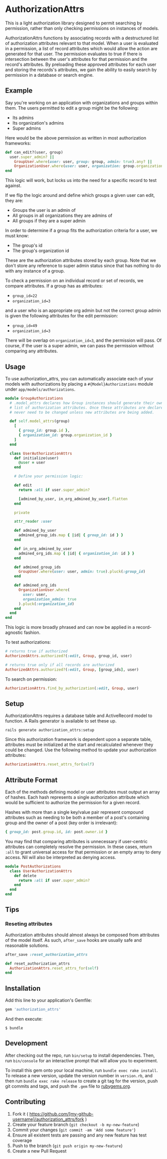 # AuthorizationAttrs

This is a light authorization library designed to permit searching by
permission, rather than only checking permissions on instances of models.

AuthorizationAttrs functions by associating records with a destructured list of
authorization attributes relevant to that model. When a
user is evaluated in a permission, a list of record attributes which
would allow the action are generated for that user. The permission
evaluates to true if there is intersection between the user's attributes for that
permission and the record's attributes. By preloading these approved
attributes for each user and storing the records's attributes, we gain
the ability to easily search by permission in a database or search engine.

## Example

Say you're working on an application with organizations and groups within them.
The users permitted to edit a group might be the following:

* Its admins
* Its organization's admins
* Super admins

Here would be the above permission as written in most authorization frameworks:

```ruby
def can_edit?(user, group)
  user.super_admin? ||
    GroupUser.where(user: user, group: group, admin: true).any? ||
    OrganizationUser.where(user: user, organization: group.organization, admin: true).any?
end
```

This logic will work, but locks us into the need for a specific record to test against.

If we flip the logic around and define which groups a given user can edit, they are:

*  Groups the user is an admin of
*  All groups in all organizations they are admins of
*  All groups if they are a super admin

In order to determine if a group fits the authorization criteria for a user, we must know:

*  The group's id
*  The group's organization id

These are the authorization attributes stored by each group. Note that we don't
store any reference to super admin status since that has nothing to do with any
instance of a group. 

To check a permission on an individual record or set of records, we compare
attributes. If a group has as attributes:

*  `group_id=22`
*  `organization_id=3`

and a user who is an appropriate org admin but not the correct group admin is given the
following attributes for the edit permission:

*  `group_id=49`
*  `organization_id=3`

There will be overlap on `organization_id=3`, and the permission will pass. Of
course, if the user is a super admin, we can pass the permission without
comparing any attributes. 

## Usage

To use authorization_attrs, you can automatically associate each of your models
with authorizations by placing a `#{Model}Authorizations` module under
`app/models/authorizations`.

```ruby app/models/authorizations
module GroupAuthorizations
  # .model_attrs declares how Group instances should generate their own
  # list of authorization attributes. Once these attributes are declared, they
  # never need to be changed unless new attributes are being added.

  def self.model_attrs(group)
    [
      { group_id: group.id },
      { organization_id: group.organization_id }
    ]
  end

  class UserAuthorizationAttrs
    def initialize(user)
      @user = user
    end

    # Define your permission logic:

    def edit
      return :all if user.super_admin?

      [admined_by_user, in_org_admined_by_user].flatten
    end

    private

    attr_reader :user

    def admined_by_user
      admined_group_ids.map { |id| { group_id: id } }
    end

    def in_org_admined_by_user
      admined_org_ids.map { |id| { organization_id: id } }
    end

    def admined_group_ids
      GroupUser.where(user: user, admin: true).pluck(:group_id)
    end

    def admined_org_ids
      OrganizationUser.where(
        user: user,
        organization_admin: true
      ).pluck(:organization_id)
    end
  end
end
```

This logic is more broadly phrased and can now be applied in a record-agnostic
fashion.

To test authorizations:

```ruby
# returns true if authorized
AuthorizedAttrs.authorized?(:edit, Group, group_id, user)

# returns true only if all records are authorized
AuthorizedAttrs.authorized?(:edit, Group, [group_ids], user)
```

To search on permission:

```ruby
AuthorizationAttrs.find_by_authorization(:edit, Group, user)
```

## Setup

AuthorizationAttrs requires a database table and ActiveRecord model to
function. A Rails generator is available to set these up. 

```
rails generate authorization_attrs:setup
```

Since this authorization framework is dependent upon a separate table,
attributes must be initialized at the start and recalculated whenever they 
could be changed. Use the following method to update your authorization
attributes:

```ruby
AuthorizationAttrs.reset_attrs_for(self)
```

## Attribute Format

Each of the methods defining model or user attributes must output an array of
hashes. Each hash represents a single authorization attribute which
would be sufficient to authorize the permission for a given record.

Hashes with more than a single key/value pair represent compound attributes such as
needing to be both a member of a post's containing group and the owner of
a post (key order is irrelevant):

```ruby
{ group_id: post.group.id, id: post.owner.id }
```

You may find that comparing attributes is unnecessary if user-centric attributes
can completely resolve the permission. In these cases, return `:all` to grant
universal access for that permission or an empty array to deny access. 
Nil will also be interpreted as denying access. 

```ruby
module PostAuthorizations
  class UserAuthorizationAttrs
    def delete
      return :all if user.super_admin?
    end
  end
end
```

## Tips

### Reseting attributes

Authorization attributes should almost always be composed from attributes of
the model itself. As such, `after_save` hooks are usually safe and reasonable
solutions. 

```ruby
after_save :reset_authorization_attrs

def reset_authorization_attrs
  AuthorizationAttrs.reset_attrs_for(self)
end
```

## Installation

Add this line to your application's Gemfile:

```ruby
gem 'authorization_attrs'
```

And then execute:

```
$ bundle
```


## Development

After checking out the repo, run `bin/setup` to install dependencies. Then, run `bin/console` for an interactive prompt that will allow you to experiment.

To install this gem onto your local machine, run `bundle exec rake install`. To release a new version, update the version number in `version.rb`, and then run `bundle exec rake release` to create a git tag for the version, push git commits and tags, and push the `.gem` file to [rubygems.org](https://rubygems.org).

## Contributing

1. Fork it ( https://github.com/[my-github-username]/authorization_attrs/fork )
2. Create your feature branch (`git checkout -b my-new-feature`)
3. Commit your changes (`git commit -am 'Add some feature'`)
4. Ensure all existent tests are passing and any new feature has test coverage
4. Push to the branch (`git push origin my-new-feature`)
5. Create a new Pull Request
